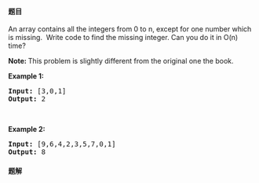 #### 题目
<p>An array&nbsp;contains all the integers from 0 to n, except for one number which is missing.&nbsp; Write code to find the missing integer. Can you do it in O(n) time?</p>

<p><strong>Note: </strong>This problem is slightly different from the original one the book.</p>

<p><strong>Example 1: </strong></p>

<pre>
<strong>Input: </strong>[3,0,1]
<strong>Output: </strong>2</pre>

<p>&nbsp;</p>

<p><strong>Example 2: </strong></p>

<pre>
<strong>Input: </strong>[9,6,4,2,3,5,7,0,1]
<strong>Output: </strong>8
</pre>


 #### 题解
